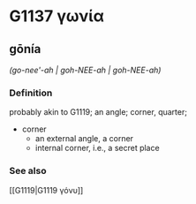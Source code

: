 # G1137 γωνία

## gōnía

_(go-nee'-ah | goh-NEE-ah | goh-NEE-ah)_

### Definition

probably akin to G1119; an angle; corner, quarter; 

- corner
  - an external angle, a corner
  - internal corner, i.e., a secret place

### See also

[[G1119|G1119 γόνυ]]
